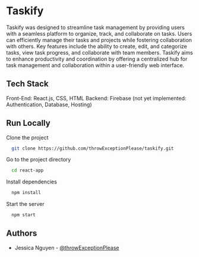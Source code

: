 
# Taskify

Taskify was designed to streamline task management by providing users with a seamless platform to organize, track, and collaborate on tasks. Users can efficiently manage their tasks and projects while fostering collaboration with others. Key features include the ability to create, edit, and categorize tasks, view task progress, and collaborate with team members. Taskify aims to enhance productivity and coordination by offering a centralized hub for task management and collaboration within a user-friendly web interface.


## Tech Stack
Front-End: React.js, CSS, HTML
Backend: Firebase (not yet implemented: Authentication, Database, Hosting)

## Run Locally

Clone the project

```bash
  git clone https://github.com/throwExceptionPlease/taskify.git
```

Go to the project directory

```bash
  cd react-app
```

Install dependencies

```bash
  npm install
```

Start the server

```bash
  npm start
```


## Authors

- Jessica Nguyen - [@throwExceptionPlease](https://www.github.com/throwExceptionPlease)
